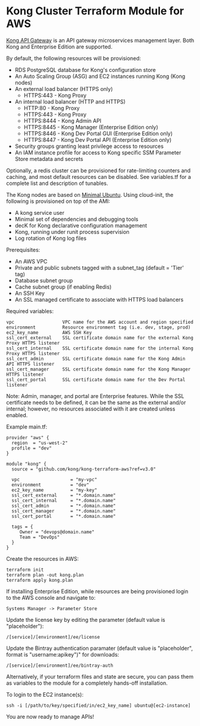 # Kong Cluster Terraform Module for AWS

[Kong API Gateway](https://konghq.com/) is an API gateway microservices
management layer. Both Kong and Enterprise Edition are supported.

By default, the following resources will be provisioned:

- RDS PostgreSQL database for Kong's configuration store
- An Auto Scaling Group (ASG) and EC2 instances running Kong (Kong nodes)
- An external load balancer (HTTPS only)
  - HTTPS:443 - Kong Proxy
- An internal load balancer (HTTP and HTTPS)
  - HTTP:80 - Kong Proxy
  - HTTPS:443 - Kong Proxy
  - HTTPS:8444 - Kong Admin API
  - HTTPS:8445 - Kong Manager (Enterprise Edition only)
  - HTTPS:8446 - Kong Dev Portal GUI (Enterprise Edition only)
  - HTTPS:8447 - Kong Dev Portal API (Enterprise Edition only)
- Security groups granting least privilege access to resources
- An IAM instance profile for access to Kong specific SSM Parameter Store 
  metadata and secrets

Optionally, a redis cluster can be provisioned for rate-limiting counters and
caching, and most default resources can be disabled.  See variables.tf for a
complete list and description of tunables. 

The Kong nodes are based on [Minimal Ubuntu](https://wiki.ubuntu.com/Minimal).
Using cloud-init, the following is provisioned on top of the AMI:

- A kong service user
- Minimal set of dependencies and debugging tools
- decK for Kong declarative configuration management
- Kong, running under runit process supervision
- Log rotation of Kong log files

Prerequisites:

- An AWS VPC
- Private and public subnets tagged with a subnet_tag (default = 'Tier' tag)
- Database subnet group
- Cache subnet group (if enabling Redis)
- An SSH Key
- An SSL managed certificate to associate with HTTPS load balancers

Required variables:

    vpc                  VPC name for the AWS account and region specified
    environment          Resource environment tag (i.e. dev, stage, prod)
    ec2_key_name         AWS SSH Key
    ssl_cert_external    SSL certificate domain name for the external Kong Proxy HTTPS listener 
    ssl_cert_internal    SSL certificate domain name for the internal Kong Proxy HTTPS listener
    ssl_cert_admin       SSL certificate domain name for the Kong Admin API HTTPS listener
    ssl_cert_manager     SSL certificate domain name for the Kong Manager HTTPS listener
    ssl_cert_portal      SSL certificate domain name for the Dev Portal listener

Note: Admin, manager, and portal are Enterprise features. While the SSL
certificate needs to be defined, it can be the same as the external and/or
internal; however, no resources associated with it are created unless enabled.

Example main.tf:

    provider "aws" {
      region  = "us-west-2"
      profile = "dev"
    }

    module "kong" {
      source = "github.com/kong/kong-terraform-aws?ref=v3.0"

      vpc                   = "my-vpc"
      environment           = "dev"
      ec2_key_name          = "my-key"
      ssl_cert_external     = "*.domain.name"
      ssl_cert_internal     = "*.domain.name"
      ssl_cert_admin        = "*.domain.name"
      ssl_cert_manager      = "*.domain.name"
      ssl_cert_portal       = "*.domain.name"

      tags = {
         Owner = "devops@domain.name"
         Team = "DevOps"
      }
    }

Create the resources in AWS:

    terraform init
    terraform plan -out kong.plan
    terraform apply kong.plan

If installing Enterprise Edition, while resources are being provisioned login
to the AWS console and navigate to:

    Systems Manager -> Parameter Store

Update the license key by editing the parameter (default value is "placeholder"):
 
    /[service]/[environment]/ee/license

Update the Bintray authentication paramater (default value is "placeholder",
format is "username:apikey")" for downloads:

    /[service]/[environment]/ee/bintray-auth

Alternatively, if your terraform files and state are secure, you can pass them 
as variables to the module for a completely hands-off installation.

To login to the EC2 instance(s):

    ssh -i [/path/to/key/specified/in/ec2_key_name] ubuntu@[ec2-instance]

You are now ready to manage APIs!
